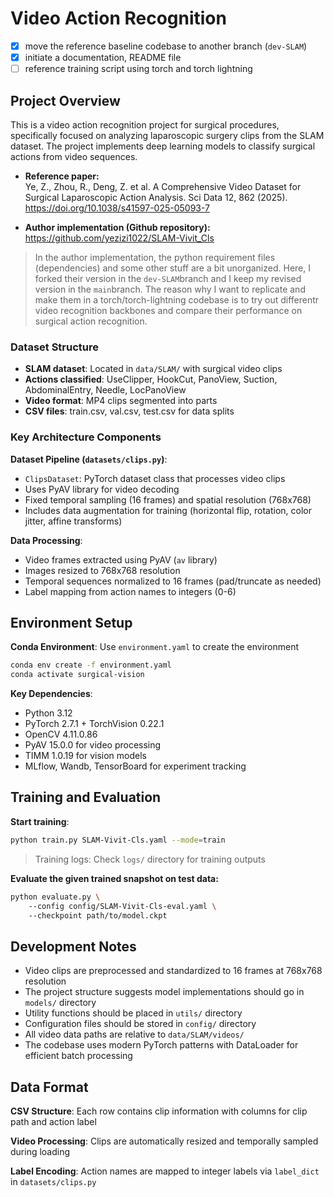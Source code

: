 # Video Action Recognition

- [x] move the reference baseline codebase to another branch (```dev-SLAM```)
- [x] initiate a documentation, README file
- [ ] reference training script using torch and torch lightning

## Project Overview

This is a video action recognition project for surgical procedures, specifically focused on analyzing laparoscopic surgery clips from the SLAM dataset. The project implements deep learning models to classify surgical actions from video sequences.

* **Reference paper:**  
Ye, Z., Zhou, R., Deng, Z. et al. A Comprehensive Video Dataset for Surgical Laparoscopic Action Analysis. Sci Data 12, 862 (2025). https://doi.org/10.1038/s41597-025-05093-7

* **Author implementation (Github repository):**  
https://github.com/yezizi1022/SLAM-Vivit_Cls

> In the author implementation, the python requirement files (dependencies) and some other stuff are a bit unorganized. Here, I forked their version in the ```dev-SLAM```branch and I keep my revised version in the ```main```branch. The reason why I want to replicate and make them in a torch/torch-lightning codebase is to try out differentr video recognition backbones and compare their performance on surgical action recognition.

### Dataset Structure
- **SLAM dataset**: Located in `data/SLAM/` with surgical video clips
- **Actions classified**: UseClipper, HookCut, PanoView, Suction, AbdominalEntry, Needle, LocPanoView
- **Video format**: MP4 clips segmented into parts
- **CSV files**: train.csv, val.csv, test.csv for data splits

### Key Architecture Components

**Dataset Pipeline (`datasets/clips.py`)**:
- `ClipsDataset`: PyTorch dataset class that processes video clips
- Uses PyAV library for video decoding
- Fixed temporal sampling (16 frames) and spatial resolution (768x768)
- Includes data augmentation for training (horizontal flip, rotation, color jitter, affine transforms)

**Data Processing**:
- Video frames extracted using PyAV (`av` library)
- Images resized to 768x768 resolution
- Temporal sequences normalized to 16 frames (pad/truncate as needed)
- Label mapping from action names to integers (0-6)

## Environment Setup

**Conda Environment**: Use `environment.yaml` to create the environment  

```bash
conda env create -f environment.yaml
conda activate surgical-vision
```

**Key Dependencies**:
- Python 3.12
- PyTorch 2.7.1 + TorchVision 0.22.1
- OpenCV 4.11.0.86
- PyAV 15.0.0 for video processing
- TIMM 1.0.19 for vision models
- MLflow, Wandb, TensorBoard for experiment tracking

## Training and Evaluation

**Start training**: 
```bash
python train.py SLAM-Vivit-Cls.yaml --mode=train
```
>Training logs: Check `logs/` directory for training outputs

**Evaluate the given trained snapshot on test data:**  
```bash
python evaluate.py \  
    --config config/SLAM-Vivit-Cls-eval.yaml \  
    --checkpoint path/to/model.ckpt 
```

## Development Notes

- Video clips are preprocessed and standardized to 16 frames at 768x768 resolution
- The project structure suggests model implementations should go in `models/` directory
- Utility functions should be placed in `utils/` directory
- Configuration files should be stored in `config/` directory
- All video data paths are relative to `data/SLAM/videos/`
- The codebase uses modern PyTorch patterns with DataLoader for efficient batch processing

## Data Format

**CSV Structure**: Each row contains clip information with columns for clip path and action label

**Video Processing**: Clips are automatically resized and temporally sampled during loading

**Label Encoding**: Action names are mapped to integer labels via `label_dict` in `datasets/clips.py`